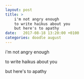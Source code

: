 ```yaml
---
layout: post
title: >
    i'm not angry enough
    to write haikus about you
    but here's to apathy
date:   2017-08-18 13:20:00 +0100
categories: doodle august
---
```


i'm not angry enough

to write haikus about you

but here's to apathy